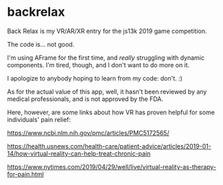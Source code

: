# backrelax

Back Relax is my VR/AR/XR entry for the js13k 2019 game competition.

The code is... not good.

I'm using AFrame for the first time, and <i>really</i> struggling with dynamic components. I'm tired, though, and I don't want to do more on it.

I apologize to anybody hoping to learn from my code: don't. :)

As for the actual value of this app, well, it hasn't been reviewed by any medical professionals, and is not approved by the FDA.

Here, however, are some links about how VR has proven helpful for some individuals' pain relief:

https://www.ncbi.nlm.nih.gov/pmc/articles/PMC5172565/

https://health.usnews.com/health-care/patient-advice/articles/2019-01-14/how-virtual-reality-can-help-treat-chronic-pain

https://www.nytimes.com/2019/04/29/well/live/virtual-reality-as-therapy-for-pain.html


